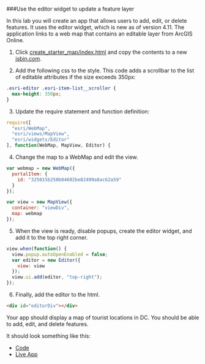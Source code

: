 ###Use the editor widget to update a feature layer

In this lab you will create an app that allows users to add, edit, or delete features.  It uses the editor widget, which is new as of version 4.11.  The application links to a web map that contains an editable layer from ArcGIS Online.

1.	Click [create_starter_map/index.html](../create_starter_map/index.html) and copy the contents to a new [jsbin.com](http://jsbin.com).

2.	Add the following css to the style.  This code adds a scrollbar to the list of editable attributes if the size exceeds 350px:

```css
.esri-editor .esri-item-list__scroller {
  max-height: 350px;
}
```

3.	Update the require statement and function definition:

```javascript
require([
  "esri/WebMap",
  "esri/views/MapView",
  "esri/widgets/Editor"
], function(WebMap, MapView, Editor) {
```

4.	Change the map to a WebMap and edit the view.

```javascript
var webmap = new WebMap({
  portalItem: {
    id: "325015b250b04602be82499a8ac62a59"
  }
});

var view = new MapView({
  container: "viewDiv",
  map: webmap
});
```

5.	When the view is ready, disable popups, create the editor widget, and add it to the top right corner.

```javascript
view.when(function() {
  view.popup.autoOpenEnabled = false; 
  var editor = new Editor({
    view: view
  });
  view.ui.add(editor, "top-right");
});
```

6.	Finally, add the editor to the html.

```html
<div id="editorDiv"></div>
```

 Your app should display a map of tourist locations in DC.  You should be able to add, edit, and delete features.
 
 It should look something like this:
* [Code](index.html)
* [Live App](http://jofraley.github.io/Hacking_JavaScript/labs/jsapi/using_the_editor_widget/index.html)
